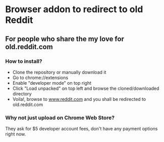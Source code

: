# Browser addon to redirect to old Reddit
## For people who share the my love for old.reddit.com

### How to install?
- Clone the repository or manually download it
- Go to chrome://extensions
- Enable "developer mode" on top right
- Click "Load unpacked" on top left and browse the cloned/downloaded directory
- Voila!, browse to www.reddit.com and you shall be redirected to old.reddit.com

### Why not just upload on Chrome Web Store?
They ask for $5 developer account fees, don't have any payment options right now.